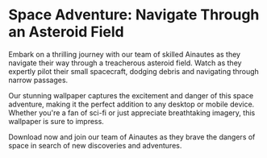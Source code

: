 <!--font:Poppins-->

# Space Adventure: Navigate Through an Asteroid Field

Embark on a thrilling journey with our team of skilled Ainautes as they navigate their way through a treacherous asteroid field. Watch as they expertly pilot their small spacecraft, dodging debris and navigating through narrow passages.

Our stunning wallpaper captures the excitement and danger of this space adventure, making it the perfect addition to any desktop or mobile device. Whether you're a fan of sci-fi or just appreciate breathtaking imagery, this wallpaper is sure to impress.

Download now and join our team of Ainautes as they brave the dangers of space in search of new discoveries and adventures.

<!--

Write me markdown content of website with wallpaper:

"A team of Ainautes piloting a small spacecraft through a dangerous asteroid field, with debris flying all around them."

The header of the page should not be copy of the text but rather a real content of the website which is using this wallpaper.


---


# Space Adventure: Navigate Through an Asteroid Field

Embark on a thrilling journey with our team of skilled Ainautes as they navigate their way through a treacherous asteroid field. Watch as they expertly pilot their small spacecraft, dodging debris and navigating through narrow passages.

Our stunning wallpaper captures the excitement and danger of this space adventure, making it the perfect addition to any desktop or mobile device. Whether you're a fan of sci-fi or just appreciate breathtaking imagery, this wallpaper is sure to impress.

Download now and join our team of Ainautes as they brave the dangers of space in search of new discoveries and adventures.


---


Write me a Google font which is best fitting for the website.

Pick from the list:
- IBM Plex Sans
- Alegreya
- Creepster
- Cormorant Garamond
- Lato
- Dancing Script
- Orbitron
- Montserrat
- Barlow Condensed
- Roboto
- Cinzel
- Open Sans
- Inter
- Poppins
- Cabin
- Great Vibes
- Playfair Display
- Raleway
- Lobster
- Cinzel Decorative
- Exo 2
- Futura


Write just the font name nothing else.


---


Poppins

-->
